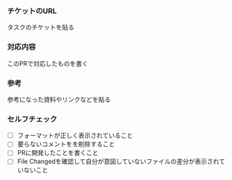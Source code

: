 ### チケットのURL
タスクのチケットを貼る


### 対応内容
このPRで対応したものを書く


### 参考
参考になった資料やリンクなどを貼る


### セルフチェック
- [ ] フォーマットが正しく表示されていること
- [ ] 要らないコメントをを削除すること
- [ ] PRに開発したことを書くこと
- [ ] File Changedを確認して自分が意図していないファイルの差分が表示されていないこと

